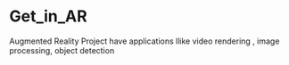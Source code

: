 # Get_in_AR
 Augmented Reality Project have applications llike video rendering , image processing, object detection
